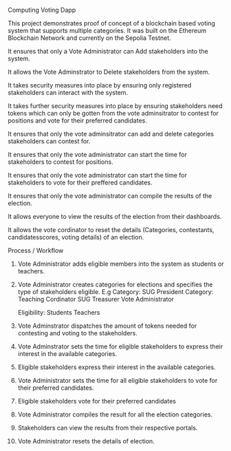 Computing Voting Dapp

This project demonstrates proof of concept of a blockchain based voting system that supports multiple categories.
It was built on the Ethereum Blockchain Network and currently on the Sepolia Testnet.

It ensures that only a Vote Administrator can Add stakeholders into the system.

It allows the Vote Adminstrator to Delete stakeholders from the system.

It takes security measures into place by ensuring only registered stakeholders can interact with the system.

It takes further security measures into place by ensuring stakeholders need tokens which can only be gotten from the vote adminsitrator to contest for positions and vote for their preferred candidates.

It ensures that only the vote adminsitrator can add and delete categories stakeholders can contest for.

It ensures that only the vote administrator can start the time for stakeholders to contest for positions. 

It ensures that only the vote administrator can start the time for stakeholders to vote for their preffered candidates.

It ensures that only the vote administrator can compile the results of the election.

It allows everyone to view the results of the election from their dashboards.

It allows the vote cordinator to reset the details (Categories, contestants, candidatesscores, voting details) of an election.

Process / Workflow

1. Vote Administrator adds eligible members into the system as students or teachers.
2. Vote Administrator creates categories for elections and specifies the type of stakeholders eligible.
E.g Category:    SUG President              Category: Teaching Cordinator
                 SUG Treasurer                        Vote Administrator

    Eligibility: Students                             Teachers
3. Vote Adminstrator dispatches the amount of tokens needed for contesting and voting to the stakeholders.
4. Vote Adminstrator sets the time for eligible stakeholders to express their interest in the available categories.
5. Eligible stakeholders express their interest in the available categories.
6. Vote Administrator sets the time for all eligible stakeholders to vote for their preferred candidates.
7. Eligible stakeholders vote for their preferred candidates
8. Vote Administrator compiles the result for all the election categories.
9. Stakeholders can view the results from their respective portals.
10. Vote Administrator resets the details of election.

              

   
    
